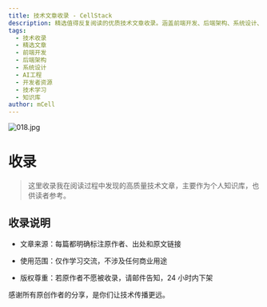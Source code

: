 ```yaml
---
title: 技术文章收录 - CellStack
description: 精选值得反复阅读的优质技术文章收录。涵盖前端开发、后端架构、系统设计、AI工程等领域的深度技术内容，助力开发者成长和技术提升。
tags:
  - 技术收录
  - 精选文章
  - 前端开发
  - 后端架构
  - 系统设计
  - AI工程
  - 开发者资源
  - 技术学习
  - 知识库
author: mCell
---
```


![018.jpg](https://stack-mcell.tos-cn-shanghai.volces.com/018.jpg)

# 收录

> 这里收录我在阅读过程中发现的高质量技术文章，主要作为个人知识库，也供读者参考。

## 收录说明

- 文章来源：每篇都明确标注原作者、出处和原文链接

- 使用范围：仅作学习交流，不涉及任何商业用途

- 版权尊重：若原作者不愿被收录，请邮件告知，24 小时内下架

感谢所有原创作者的分享，是你们让技术传播更远。
